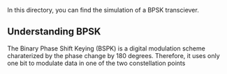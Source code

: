 In this directory, you can find the simulation of a BPSK transciever. 


## Understanding BPSK

The Binary Phase Shift Keying (BSPK) is a digital modulation scheme charaterized by the phase change by 180 degrees. Therefore, it uses only one bit to modulate data in one of the two constellation points 
